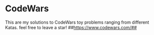 # CodeWars
This are my solutions to CodeWars toy problems ranging from different Katas. feel free to leave a star!
##https://www.codewars.com/##
